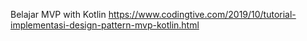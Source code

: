 Belajar MVP with Kotlin
https://www.codingtive.com/2019/10/tutorial-implementasi-design-pattern-mvp-kotlin.html
